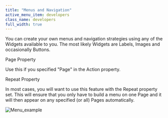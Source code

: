 ```yaml
---
title: "Menus and Navigation"
active_menu_item: developers
class_name: developers
full_width: true
---
```



You can create your own menus and navigation strategies using any of the Widgets available to you. The most likely Widgets are Labels, Images and occasionally Buttons.

Page Property

Use this if you specified "Page" in the Action property.

Repeat Property

In most cases, you will want to use this feature with the Repeat property set. This will ensure that you only have to build a menu on one Page and it will then appear on any specified (or all) Pages automatically.

![Menu\_example](/img/docs/menu_example.zoom50.png)
